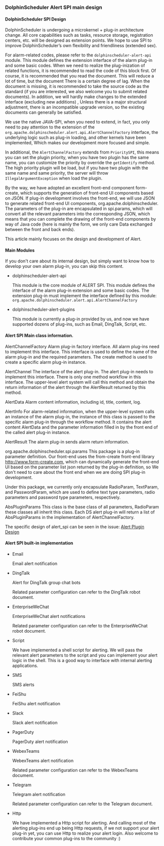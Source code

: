 ### DolphinScheduler Alert SPI main design

#### DolphinScheduler SPI Design

DolphinScheduler is undergoing a microkernel + plug-in architecture change. All core capabilities such as tasks, resource storage, registration centers, etc. will be designed as extension points. We hope to use SPI to improve DolphinScheduler’s own flexibility and friendliness (extended sex).

For alarm-related codes, please refer to the `dolphinscheduler-alert-api` module. This module defines the extension interface of the alarm plug-in and some basic codes. When we need to realize the plug-inization of related functions, it is recommended to read the code of this block first. Of course, it is recommended that you read the document. This will reduce a lot of time, but the document There is a certain degree of lag. When the document is missing, it is recommended to take the source code as the standard (if you are interested, we also welcome you to submit related documents). In addition, we will hardly make changes to the extended interface (excluding new additions) , Unless there is a major structural adjustment, there is an incompatible upgrade version, so the existing documents can generally be satisfied.

We use the native JAVA-SPI, when you need to extend, in fact, you only need to pay attention to the extension of the `org.apache.dolphinscheduler.alert.api.AlertChannelFactory` interface, the underlying logic such as plug-in loading, and other kernels have been implemented, Which makes our development more focused and simple.

In additional, the `AlertChannelFactory` extends from `PrioritySPI`, this means you can set the plugin priority, when you have two plugin has the same name, you can customize the priority by override the `getIdentify` method. The high priority plugin will be load, but if you have two plugin with the same name and same priority, the server will throw `IllegalArgumentException` when load the plugin.

By the way, we have adopted an excellent front-end component form-create, which supports the generation of front-end UI components based on JSON. If plug-in development involves the front-end, we will use JSON to generate related front-end UI components, org.apache.dolphinscheduler. The parameters of the plug-in are encapsulated in spi.params, which will convert all the relevant parameters into the corresponding JSON, which means that you can complete the drawing of the front-end components by way of Java code (here is mainly the form, we only care Data exchanged between the front and back ends).

This article mainly focuses on the design and development of Alert.

#### Main Modules

If you don't care about its internal design, but simply want to know how to develop your own alarm plug-in, you can skip this content.

* dolphinscheduler-alert-api

  This module is the core module of ALERT SPI. This module defines the interface of the alarm plug-in extension and some basic codes. The extension plug-in must implement the interface defined by this module: `org.apache.dolphinscheduler.alert.api.AlertChannelFactory`

* dolphinscheduler-alert-plugins

  This module is currently a plug-in provided by us, and now we have supported dozens of plug-ins, such as Email, DingTalk, Script, etc.

#### Alert SPI Main class information.

AlertChannelFactory
Alarm plug-in factory interface. All alarm plug-ins need to implement this interface. This interface is used to define the name of the alarm plug-in and the required parameters. The create method is used to create a specific alarm plug-in instance.

AlertChannel
The interface of the alert plug-in. The alert plug-in needs to implement this interface. There is only one method workflow in this interface. The upper-level alert system will call this method and obtain the return information of the alert through the AlertResult returned by this method.

AlertData
Alarm content information, including id, title, content, log.

AlertInfo
For alarm-related information, when the upper-level system calls an instance of the alarm plug-in, the instance of this class is passed to the specific alarm plug-in through the workflow method. It contains the alert content AlertData and the parameter information filled in by the front end of the called alert plug-in instance.

AlertResult
The alarm plug-in sends alarm return information.

org.apache.dolphinscheduler.spi.params
This package is a plug-in parameter definition. Our front-end uses the from-create front-end library http://www.form-create.com, which can dynamically generate the front-end UI based on the parameter list json returned by the plug-in definition, so We don't need to care about the front end when we are doing SPI plug-in development.

Under this package, we currently only encapsulate RadioParam, TextParam, and PasswordParam, which are used to define text type parameters, radio parameters and password type parameters, respectively.

AbsPluginParams This class is the base class of all parameters, RadioParam these classes all inherit this class. Each DS alert plug-in will return a list of AbsPluginParams in the implementation of AlertChannelFactory.

The specific design of alert_spi can be seen in the issue: [Alert Plugin Design](https://github.com/apache/incubator-dolphinscheduler/issues/3049)

#### Alert SPI built-in implementation

* Email

  Email alert notification

* DingTalk

  Alert for DingTalk group chat bots

  Related parameter configuration can refer to the DingTalk robot document.

* EnterpriseWeChat

  EnterpriseWeChat alert notifications

  Related parameter configuration can refer to the EnterpriseWeChat robot document.

* Script

  We have implemented a shell script for alerting. We will pass the relevant alert parameters to the script and you can implement your alert logic in the shell. This is a good way to interface with internal alerting applications.

* SMS

  SMS alerts

* FeiShu

  FeiShu alert notification

* Slack

  Slack alert notification

* PagerDuty

  PagerDuty alert notification

* WebexTeams

  WebexTeams alert notification

  Related parameter configuration can refer to the WebexTeams document.

* Telegram

  Telegram alert notification

  Related parameter configuration can refer to the Telegram document.

* Http

  We have implemented a Http script for alerting. And calling most of the alerting plug-ins end up being Http requests, if we not support your alert plug-in yet, you can use Http to realize your alert login. Also welcome to contribute your common plug-ins to the community :)

